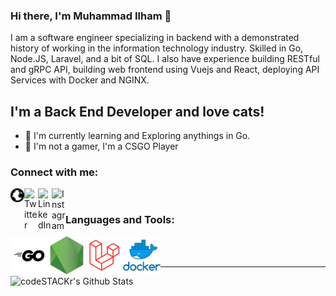 ### Hi there, I'm Muhammad Ilham 👋
I am a software engineer specializing in backend with a demonstrated history of working in the information technology industry. Skilled in Go, Node.JS, Laravel, and a bit of SQL. I also have experience building RESTful and gRPC API, building web frontend using Vuejs and React, deploying API Services with Docker and NGINX.

## I'm a Back End Developer and love cats!
- 🌱 I'm currently learning and Exploring anythings in Go.
- 🌈 I'm not a gamer, I'm a CSGO Player

### Connect with me:

[<img align="left" alt="muhammadilham.com" width="22px" src="https://raw.githubusercontent.com/iconic/open-iconic/master/svg/globe.svg" />][website]
[<img align="left" alt="Twitter" width="22px" src="https://cdn.jsdelivr.net/npm/simple-icons@v3/icons/twitter.svg" />][twitter]
[<img align="left" alt="LinkedIn" width="22px" src="https://cdn.jsdelivr.net/npm/simple-icons@v3/icons/linkedin.svg" />][linkedin]
[<img align="left" alt="Instagram" width="22px" src="https://cdn.jsdelivr.net/npm/simple-icons@v3/icons/instagram.svg" />][instagram]

<br />

### Languages and Tools:

[<img align="left" alt="Go" width="60px" src="https://raw.githubusercontent.com/github/explore/361e2821e2dea67711cde99c9c40ed357061cf27/topics/go/go.png" />][webdevplaylist]
[<img align="left" alt="Node.js" width="60px" src="https://raw.githubusercontent.com/github/explore/80688e429a7d4ef2fca1e82350fe8e3517d3494d/topics/nodejs/nodejs.png" />][webdevplaylist]
[<img align="left" alt="Laravel" width="60px" src="https://raw.githubusercontent.com/github/explore/80688e429a7d4ef2fca1e82350fe8e3517d3494d/topics/laravel/laravel.png" />][webdevplaylist]
[<img align="left" alt="Docker" width="60px" src="https://raw.githubusercontent.com/github/explore/80688e429a7d4ef2fca1e82350fe8e3517d3494d/topics/docker/docker.png" />][webdevplaylist]

<br />
<br />

---

<img align="left" alt="codeSTACKr's Github Stats" src="https://github-readme-stats.codestackr.vercel.app/api?username=mhdiiilham&show_icons=true&hide_border=true" />

[website]: https://muhammadilham.com
[twitter]: https://twitter.com/w8rloO
[youtube]: https://youtube.com/codeSTACKr
[instagram]: https://instagram.com/piigyy
[linkedin]: https://www.linkedin.com/in/muhammad-ilham-491a99194/
[webdevplaylist]: #
[jsplaylist]: #
[cssplaylist]: #
[reactplaylist]: #
[klikacc]: https://klikacc.co.id
[SpotifamILY]: https://github.com/Spotifamily
